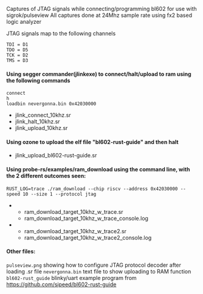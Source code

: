 Captures of JTAG signals while connecting/programming bl602 for use with sigrok/pulseview
All captures done at 24Mhz sample rate using fx2 based logic analyzer

JTAG signals map to the following channels
```
TDI = D1
TDO = D5
TCK = D2
TMS = D3
```

#### Using segger commander(jlinkexe) to connect/halt/upload to ram using the following commands
```
connect
h
loadbin nevergonna.bin 0x42030000
```
- jlink_connect_10khz.sr
- jlink_halt_10khz.sr
- jlink_upload_10khz.sr

#### Using ozone to upload the elf file "bl602-rust-guide" and then halt
- jlink_upload_bl602-rust-guide.sr

#### Using probe-rs/examples/ram_download using the command line, with the 2 different outcomes seen:
```
RUST_LOG=trace ./ram_download --chip riscv --address 0x42030000 --speed 10 --size 1 --protocol jtag
```
-
  - ram_download_target_10khz_w_trace.sr
  - ram_download_target_10khz_w_trace_console.log

- 
  - ram_download_target_10khz_w_trace2.sr
  - ram_download_target_10khz_w_trace2_console.log
  
#### Other files:
  ```pulseview.png``` showing how to configure JTAG protocol decoder after loading .sr file
  ```nevergonna.bin``` text file to show uploading to RAM function
  ```bl602-rust_guide``` blinky/uart example program from https://github.com/sipeed/bl602-rust-guide
